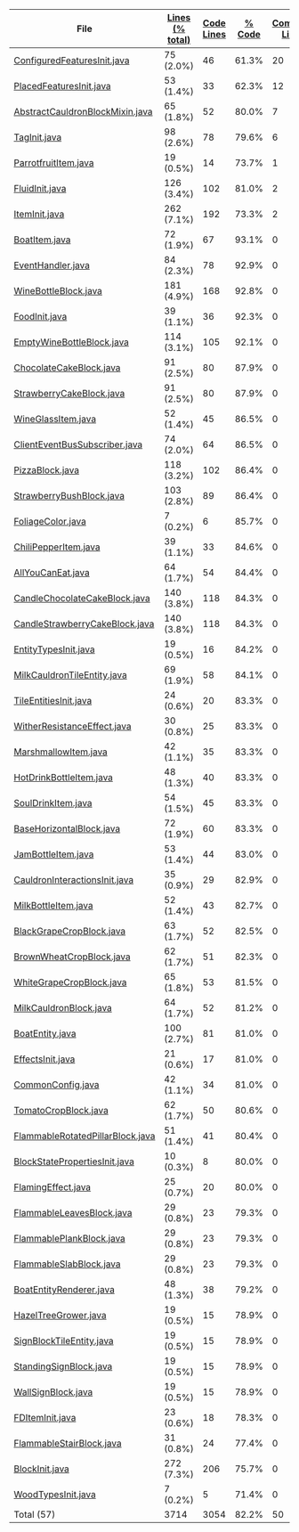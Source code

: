 
|File|[Lines (% total)](https://github.com/ItamarDenkberg/All-You-Can-Eat/tree/1.19.2/Statistics/LinesDescending.md/)|[Code Lines](https://github.com/ItamarDenkberg/All-You-Can-Eat/tree/1.19.2/Statistics/CodeDescending.md/)|[% Code](https://github.com/ItamarDenkberg/All-You-Can-Eat/tree/1.19.2/Statistics/ProportionCodeDescending.md/)|[Comment Lines](https://github.com/ItamarDenkberg/All-You-Can-Eat/tree/1.19.2/Statistics/CommentsDescending.md/)|[% Comment](https://github.com/ItamarDenkberg/All-You-Can-Eat/tree/1.19.2/Statistics/ProportionCommentsAscending.md/)|[Blank Lines](https://github.com/ItamarDenkberg/All-You-Can-Eat/tree/1.19.2/Statistics/BlanksDescending.md/)|[% Blank](https://github.com/ItamarDenkberg/All-You-Can-Eat/tree/1.19.2/Statistics/ProportionBlanksDescending.md/)|
| --- | --- | --- | --- | --- | --- | --- | --- |
|[ConfiguredFeaturesInit.java](https://github.com/ItamarDenkberg/All-You-Can-Eat/tree/1.19.2/./src/main/java/io/github/itamardenkberg/allyoucaneat/world/features/ConfiguredFeaturesInit.java)|75 (2.0%)|46|61.3%|20|26.7%|9|12.0%|
|[PlacedFeaturesInit.java](https://github.com/ItamarDenkberg/All-You-Can-Eat/tree/1.19.2/./src/main/java/io/github/itamardenkberg/allyoucaneat/world/features/PlacedFeaturesInit.java)|53 (1.4%)|33|62.3%|12|22.6%|8|15.1%|
|[AbstractCauldronBlockMixin.java](https://github.com/ItamarDenkberg/All-You-Can-Eat/tree/1.19.2/./src/main/java/io/github/itamardenkberg/allyoucaneat/mixins/AbstractCauldronBlockMixin.java)|65 (1.8%)|52|80.0%|7|10.8%|6|9.2%|
|[TagInit.java](https://github.com/ItamarDenkberg/All-You-Can-Eat/tree/1.19.2/./src/main/java/io/github/itamardenkberg/allyoucaneat/core/init/TagInit.java)|98 (2.6%)|78|79.6%|6|6.1%|14|14.3%|
|[ParrotfruitItem.java](https://github.com/ItamarDenkberg/All-You-Can-Eat/tree/1.19.2/./src/main/java/io/github/itamardenkberg/allyoucaneat/common/items/ParrotfruitItem.java)|19 (0.5%)|14|73.7%|1|5.3%|4|21.1%|
|[FluidInit.java](https://github.com/ItamarDenkberg/All-You-Can-Eat/tree/1.19.2/./src/main/java/io/github/itamardenkberg/allyoucaneat/core/init/FluidInit.java)|126 (3.4%)|102|81.0%|2|1.6%|22|17.5%|
|[ItemInit.java](https://github.com/ItamarDenkberg/All-You-Can-Eat/tree/1.19.2/./src/main/java/io/github/itamardenkberg/allyoucaneat/core/init/ItemInit.java)|262 (7.1%)|192|73.3%|2|0.8%|68|26.0%|
|[BoatItem.java](https://github.com/ItamarDenkberg/All-You-Can-Eat/tree/1.19.2/./src/main/java/io/github/itamardenkberg/allyoucaneat/common/items/BoatItem.java)|72 (1.9%)|67|93.1%|0|0.0%|5|6.9%|
|[EventHandler.java](https://github.com/ItamarDenkberg/All-You-Can-Eat/tree/1.19.2/./src/main/java/io/github/itamardenkberg/allyoucaneat/common/events/EventHandler.java)|84 (2.3%)|78|92.9%|0|0.0%|6|7.1%|
|[WineBottleBlock.java](https://github.com/ItamarDenkberg/All-You-Can-Eat/tree/1.19.2/./src/main/java/io/github/itamardenkberg/allyoucaneat/common/blocks/WineBottleBlock.java)|181 (4.9%)|168|92.8%|0|0.0%|13|7.2%|
|[FoodInit.java](https://github.com/ItamarDenkberg/All-You-Can-Eat/tree/1.19.2/./src/main/java/io/github/itamardenkberg/allyoucaneat/core/init/FoodInit.java)|39 (1.1%)|36|92.3%|0|0.0%|3|7.7%|
|[EmptyWineBottleBlock.java](https://github.com/ItamarDenkberg/All-You-Can-Eat/tree/1.19.2/./src/main/java/io/github/itamardenkberg/allyoucaneat/common/blocks/EmptyWineBottleBlock.java)|114 (3.1%)|105|92.1%|0|0.0%|9|7.9%|
|[ChocolateCakeBlock.java](https://github.com/ItamarDenkberg/All-You-Can-Eat/tree/1.19.2/./src/main/java/io/github/itamardenkberg/allyoucaneat/common/blocks/ChocolateCakeBlock.java)|91 (2.5%)|80|87.9%|0|0.0%|11|12.1%|
|[StrawberryCakeBlock.java](https://github.com/ItamarDenkberg/All-You-Can-Eat/tree/1.19.2/./src/main/java/io/github/itamardenkberg/allyoucaneat/common/blocks/StrawberryCakeBlock.java)|91 (2.5%)|80|87.9%|0|0.0%|11|12.1%|
|[WineGlassItem.java](https://github.com/ItamarDenkberg/All-You-Can-Eat/tree/1.19.2/./src/main/java/io/github/itamardenkberg/allyoucaneat/common/items/WineGlassItem.java)|52 (1.4%)|45|86.5%|0|0.0%|7|13.5%|
|[ClientEventBusSubscriber.java](https://github.com/ItamarDenkberg/All-You-Can-Eat/tree/1.19.2/./src/main/java/io/github/itamardenkberg/allyoucaneat/core/util/ClientEventBusSubscriber.java)|74 (2.0%)|64|86.5%|0|0.0%|10|13.5%|
|[PizzaBlock.java](https://github.com/ItamarDenkberg/All-You-Can-Eat/tree/1.19.2/./src/main/java/io/github/itamardenkberg/allyoucaneat/common/blocks/PizzaBlock.java)|118 (3.2%)|102|86.4%|0|0.0%|16|13.6%|
|[StrawberryBushBlock.java](https://github.com/ItamarDenkberg/All-You-Can-Eat/tree/1.19.2/./src/main/java/io/github/itamardenkberg/allyoucaneat/common/blocks/StrawberryBushBlock.java)|103 (2.8%)|89|86.4%|0|0.0%|14|13.6%|
|[FoliageColor.java](https://github.com/ItamarDenkberg/All-You-Can-Eat/tree/1.19.2/./src/main/java/io/github/itamardenkberg/allyoucaneat/world/FoliageColor.java)|7 (0.2%)|6|85.7%|0|0.0%|1|14.3%|
|[ChiliPepperItem.java](https://github.com/ItamarDenkberg/All-You-Can-Eat/tree/1.19.2/./src/main/java/io/github/itamardenkberg/allyoucaneat/common/items/ChiliPepperItem.java)|39 (1.1%)|33|84.6%|0|0.0%|6|15.4%|
|[AllYouCanEat.java](https://github.com/ItamarDenkberg/All-You-Can-Eat/tree/1.19.2/./src/main/java/io/github/itamardenkberg/allyoucaneat/AllYouCanEat.java)|64 (1.7%)|54|84.4%|0|0.0%|10|15.6%|
|[CandleChocolateCakeBlock.java](https://github.com/ItamarDenkberg/All-You-Can-Eat/tree/1.19.2/./src/main/java/io/github/itamardenkberg/allyoucaneat/common/blocks/CandleChocolateCakeBlock.java)|140 (3.8%)|118|84.3%|0|0.0%|22|15.7%|
|[CandleStrawberryCakeBlock.java](https://github.com/ItamarDenkberg/All-You-Can-Eat/tree/1.19.2/./src/main/java/io/github/itamardenkberg/allyoucaneat/common/blocks/CandleStrawberryCakeBlock.java)|140 (3.8%)|118|84.3%|0|0.0%|22|15.7%|
|[EntityTypesInit.java](https://github.com/ItamarDenkberg/All-You-Can-Eat/tree/1.19.2/./src/main/java/io/github/itamardenkberg/allyoucaneat/core/init/EntityTypesInit.java)|19 (0.5%)|16|84.2%|0|0.0%|3|15.8%|
|[MilkCauldronTileEntity.java](https://github.com/ItamarDenkberg/All-You-Can-Eat/tree/1.19.2/./src/main/java/io/github/itamardenkberg/allyoucaneat/common/tileentities/MilkCauldronTileEntity.java)|69 (1.9%)|58|84.1%|0|0.0%|11|15.9%|
|[TileEntitiesInit.java](https://github.com/ItamarDenkberg/All-You-Can-Eat/tree/1.19.2/./src/main/java/io/github/itamardenkberg/allyoucaneat/core/init/TileEntitiesInit.java)|24 (0.6%)|20|83.3%|0|0.0%|4|16.7%|
|[WitherResistanceEffect.java](https://github.com/ItamarDenkberg/All-You-Can-Eat/tree/1.19.2/./src/main/java/io/github/itamardenkberg/allyoucaneat/common/effects/WitherResistanceEffect.java)|30 (0.8%)|25|83.3%|0|0.0%|5|16.7%|
|[MarshmallowItem.java](https://github.com/ItamarDenkberg/All-You-Can-Eat/tree/1.19.2/./src/main/java/io/github/itamardenkberg/allyoucaneat/common/items/MarshmallowItem.java)|42 (1.1%)|35|83.3%|0|0.0%|7|16.7%|
|[HotDrinkBottleItem.java](https://github.com/ItamarDenkberg/All-You-Can-Eat/tree/1.19.2/./src/main/java/io/github/itamardenkberg/allyoucaneat/common/items/HotDrinkBottleItem.java)|48 (1.3%)|40|83.3%|0|0.0%|8|16.7%|
|[SoulDrinkItem.java](https://github.com/ItamarDenkberg/All-You-Can-Eat/tree/1.19.2/./src/main/java/io/github/itamardenkberg/allyoucaneat/common/items/SoulDrinkItem.java)|54 (1.5%)|45|83.3%|0|0.0%|9|16.7%|
|[BaseHorizontalBlock.java](https://github.com/ItamarDenkberg/All-You-Can-Eat/tree/1.19.2/./src/main/java/io/github/itamardenkberg/allyoucaneat/common/blocks/BaseHorizontalBlock.java)|72 (1.9%)|60|83.3%|0|0.0%|12|16.7%|
|[JamBottleItem.java](https://github.com/ItamarDenkberg/All-You-Can-Eat/tree/1.19.2/./src/main/java/io/github/itamardenkberg/allyoucaneat/common/items/JamBottleItem.java)|53 (1.4%)|44|83.0%|0|0.0%|9|17.0%|
|[CauldronInteractionsInit.java](https://github.com/ItamarDenkberg/All-You-Can-Eat/tree/1.19.2/./src/main/java/io/github/itamardenkberg/allyoucaneat/core/init/CauldronInteractionsInit.java)|35 (0.9%)|29|82.9%|0|0.0%|6|17.1%|
|[MilkBottleItem.java](https://github.com/ItamarDenkberg/All-You-Can-Eat/tree/1.19.2/./src/main/java/io/github/itamardenkberg/allyoucaneat/common/items/MilkBottleItem.java)|52 (1.4%)|43|82.7%|0|0.0%|9|17.3%|
|[BlackGrapeCropBlock.java](https://github.com/ItamarDenkberg/All-You-Can-Eat/tree/1.19.2/./src/main/java/io/github/itamardenkberg/allyoucaneat/common/blocks/BlackGrapeCropBlock.java)|63 (1.7%)|52|82.5%|0|0.0%|11|17.5%|
|[BrownWheatCropBlock.java](https://github.com/ItamarDenkberg/All-You-Can-Eat/tree/1.19.2/./src/main/java/io/github/itamardenkberg/allyoucaneat/common/blocks/BrownWheatCropBlock.java)|62 (1.7%)|51|82.3%|0|0.0%|11|17.7%|
|[WhiteGrapeCropBlock.java](https://github.com/ItamarDenkberg/All-You-Can-Eat/tree/1.19.2/./src/main/java/io/github/itamardenkberg/allyoucaneat/common/blocks/WhiteGrapeCropBlock.java)|65 (1.8%)|53|81.5%|0|0.0%|12|18.5%|
|[MilkCauldronBlock.java](https://github.com/ItamarDenkberg/All-You-Can-Eat/tree/1.19.2/./src/main/java/io/github/itamardenkberg/allyoucaneat/common/blocks/MilkCauldronBlock.java)|64 (1.7%)|52|81.2%|0|0.0%|12|18.8%|
|[BoatEntity.java](https://github.com/ItamarDenkberg/All-You-Can-Eat/tree/1.19.2/./src/main/java/io/github/itamardenkberg/allyoucaneat/common/entities/vehicle/BoatEntity.java)|100 (2.7%)|81|81.0%|0|0.0%|19|19.0%|
|[EffectsInit.java](https://github.com/ItamarDenkberg/All-You-Can-Eat/tree/1.19.2/./src/main/java/io/github/itamardenkberg/allyoucaneat/core/init/EffectsInit.java)|21 (0.6%)|17|81.0%|0|0.0%|4|19.0%|
|[CommonConfig.java](https://github.com/ItamarDenkberg/All-You-Can-Eat/tree/1.19.2/./src/main/java/io/github/itamardenkberg/allyoucaneat/core/config/CommonConfig.java)|42 (1.1%)|34|81.0%|0|0.0%|8|19.0%|
|[TomatoCropBlock.java](https://github.com/ItamarDenkberg/All-You-Can-Eat/tree/1.19.2/./src/main/java/io/github/itamardenkberg/allyoucaneat/common/blocks/TomatoCropBlock.java)|62 (1.7%)|50|80.6%|0|0.0%|12|19.4%|
|[FlammableRotatedPillarBlock.java](https://github.com/ItamarDenkberg/All-You-Can-Eat/tree/1.19.2/./src/main/java/io/github/itamardenkberg/allyoucaneat/common/blocks/FlammableRotatedPillarBlock.java)|51 (1.4%)|41|80.4%|0|0.0%|10|19.6%|
|[BlockStatePropertiesInit.java](https://github.com/ItamarDenkberg/All-You-Can-Eat/tree/1.19.2/./src/main/java/io/github/itamardenkberg/allyoucaneat/core/init/BlockStatePropertiesInit.java)|10 (0.3%)|8|80.0%|0|0.0%|2|20.0%|
|[FlamingEffect.java](https://github.com/ItamarDenkberg/All-You-Can-Eat/tree/1.19.2/./src/main/java/io/github/itamardenkberg/allyoucaneat/common/effects/FlamingEffect.java)|25 (0.7%)|20|80.0%|0|0.0%|5|20.0%|
|[FlammableLeavesBlock.java](https://github.com/ItamarDenkberg/All-You-Can-Eat/tree/1.19.2/./src/main/java/io/github/itamardenkberg/allyoucaneat/common/blocks/FlammableLeavesBlock.java)|29 (0.8%)|23|79.3%|0|0.0%|6|20.7%|
|[FlammablePlankBlock.java](https://github.com/ItamarDenkberg/All-You-Can-Eat/tree/1.19.2/./src/main/java/io/github/itamardenkberg/allyoucaneat/common/blocks/FlammablePlankBlock.java)|29 (0.8%)|23|79.3%|0|0.0%|6|20.7%|
|[FlammableSlabBlock.java](https://github.com/ItamarDenkberg/All-You-Can-Eat/tree/1.19.2/./src/main/java/io/github/itamardenkberg/allyoucaneat/common/blocks/FlammableSlabBlock.java)|29 (0.8%)|23|79.3%|0|0.0%|6|20.7%|
|[BoatEntityRenderer.java](https://github.com/ItamarDenkberg/All-You-Can-Eat/tree/1.19.2/./src/main/java/io/github/itamardenkberg/allyoucaneat/client/render/entity/BoatEntityRenderer.java)|48 (1.3%)|38|79.2%|0|0.0%|10|20.8%|
|[HazelTreeGrower.java](https://github.com/ItamarDenkberg/All-You-Can-Eat/tree/1.19.2/./src/main/java/io/github/itamardenkberg/allyoucaneat/world/features/tree/HazelTreeGrower.java)|19 (0.5%)|15|78.9%|0|0.0%|4|21.1%|
|[SignBlockTileEntity.java](https://github.com/ItamarDenkberg/All-You-Can-Eat/tree/1.19.2/./src/main/java/io/github/itamardenkberg/allyoucaneat/common/tileentities/SignBlockTileEntity.java)|19 (0.5%)|15|78.9%|0|0.0%|4|21.1%|
|[StandingSignBlock.java](https://github.com/ItamarDenkberg/All-You-Can-Eat/tree/1.19.2/./src/main/java/io/github/itamardenkberg/allyoucaneat/common/blocks/StandingSignBlock.java)|19 (0.5%)|15|78.9%|0|0.0%|4|21.1%|
|[WallSignBlock.java](https://github.com/ItamarDenkberg/All-You-Can-Eat/tree/1.19.2/./src/main/java/io/github/itamardenkberg/allyoucaneat/common/blocks/WallSignBlock.java)|19 (0.5%)|15|78.9%|0|0.0%|4|21.1%|
|[FDItemInit.java](https://github.com/ItamarDenkberg/All-You-Can-Eat/tree/1.19.2/./src/main/java/io/github/itamardenkberg/allyoucaneat/core/integrations/farmersdelight/init/FDItemInit.java)|23 (0.6%)|18|78.3%|0|0.0%|5|21.7%|
|[FlammableStairBlock.java](https://github.com/ItamarDenkberg/All-You-Can-Eat/tree/1.19.2/./src/main/java/io/github/itamardenkberg/allyoucaneat/common/blocks/FlammableStairBlock.java)|31 (0.8%)|24|77.4%|0|0.0%|7|22.6%|
|[BlockInit.java](https://github.com/ItamarDenkberg/All-You-Can-Eat/tree/1.19.2/./src/main/java/io/github/itamardenkberg/allyoucaneat/core/init/BlockInit.java)|272 (7.3%)|206|75.7%|0|0.0%|66|24.3%|
|[WoodTypesInit.java](https://github.com/ItamarDenkberg/All-You-Can-Eat/tree/1.19.2/./src/main/java/io/github/itamardenkberg/allyoucaneat/core/init/WoodTypesInit.java)|7 (0.2%)|5|71.4%|0|0.0%|2|28.6%|
|Total (57)|3714|3054|82.2%|50| 1.3%|610|16.4%|
